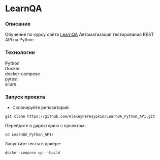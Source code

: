# LearnQA

### Описание

Обучение по курсу сайта [LearnQA](https://www.learnqa.ru/python_api) Автоматизация тестирования REST API на Python




### Технологии

Python      
Docker      
docker-compose      
pytest      
allure      

### Запуск проекта

- Склонируйте репозиторий:

```
git clone https://github.com/AlexeyPeresypkin/LearnQA_Python_API.git
```
Перейдите в директорию с проектом:

```
cd LearnQA_Python_API/
```

Запустите тесты в докере:
```
docker-compose up --build
```

